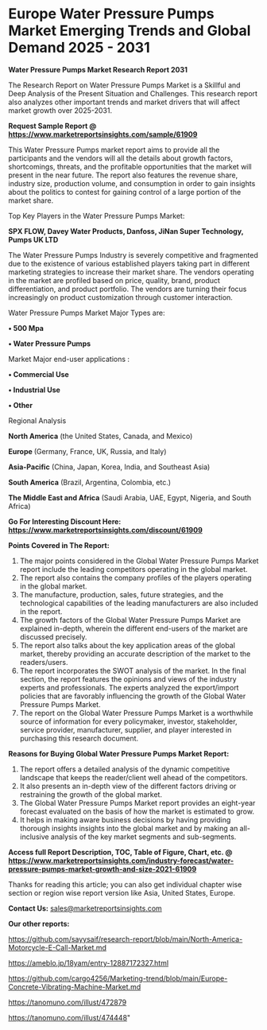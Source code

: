  # Europe Water Pressure Pumps Market Emerging Trends and Global Demand 2025 - 2031

<strong>Water Pressure Pumps Market Research Report 2031</strong>

The Research Report on Water Pressure Pumps Market is a Skillful and Deep Analysis of the Present Situation and Challenges. This research report also analyzes other important trends and market drivers that will affect market growth over 2025-2031.

<strong>Request Sample Report @ <a href=https://www.marketreportsinsights.com/sample/61909>https://www.marketreportsinsights.com/sample/61909</a></strong>

This Water Pressure Pumps market report aims to provide all the participants and the vendors will all the details about growth factors, shortcomings, threats, and the profitable opportunities that the market will present in the near future. The report also features the revenue share, industry size, production volume, and consumption in order to gain insights about the politics to contest for gaining control of a large portion of the market share.

Top Key Players in the Water Pressure Pumps Market:

<strong>SPX FLOW, Davey Water Products, Danfoss, JiNan Super Technology, Pumps UK LTD</strong>

The Water Pressure Pumps Industry is severely competitive and fragmented due to the existence of various established players taking part in different marketing strategies to increase their market share. The vendors operating in the market are profiled based on price, quality, brand, product differentiation, and product portfolio. The vendors are turning their focus increasingly on product customization through customer interaction.

Water Pressure Pumps Market Major Types are:

<strong>• 500 Mpa

• Water Pressure Pumps</strong>

Market Major end-user applications :

<strong>• Commercial Use

• Industrial Use

• Other</strong>

Regional Analysis

</u><strong><b>North America</b></strong> (the United States, Canada, and Mexico)

<strong><b>Europe </b></strong>(Germany, France, UK, Russia, and Italy)

<strong><b>Asia-Pacific</b></strong> (China, Japan, Korea, India, and Southeast Asia)

<strong><b>South America</b></strong> (Brazil, Argentina, Colombia, etc.)

<strong><b>The Middle East and Africa</b></strong> (Saudi Arabia, UAE, Egypt, Nigeria, and South Africa)

<strong>Go For Interesting Discount Here: <a href=https://www.marketreportsinsights.com/discount/61909>https://www.marketreportsinsights.com/discount/61909</a></strong>

<strong>Points Covered in The Report:</strong>
<ol>
  <li>The major points considered in the Global Water Pressure Pumps Market report include the leading competitors operating in the global market.</li>
  <li>The report also contains the company profiles of the players operating in the global market.</li>
  <li>The manufacture, production, sales, future strategies, and the technological capabilities of the leading manufacturers are also included in the report.</li>
  <li>The growth factors of the Global Water Pressure Pumps Market are explained in-depth, wherein the different end-users of the market are discussed precisely.</li>
  <li>The report also talks about the key application areas of the global market, thereby providing an accurate description of the market to the readers/users.</li>
  <li>The report incorporates the SWOT analysis of the market. In the final section, the report features the opinions and views of the industry experts and professionals. The experts analyzed the export/import policies that are favorably influencing the growth of the Global Water Pressure Pumps Market.</li>
  <li>The report on the Global Water Pressure Pumps Market is a worthwhile source of information for every policymaker, investor, stakeholder, service provider, manufacturer, supplier, and player interested in purchasing this research document.</li>
</ol>
<strong>Reasons for Buying Global Water Pressure Pumps Market Report:</strong>

<ol>
  <li>The report offers a detailed analysis of the dynamic competitive landscape that keeps the reader/client well ahead of the competitors.</li>
  <li>It also presents an in-depth view of the different factors driving or restraining the growth of the global market.</li>
  <li>The Global Water Pressure Pumps Market report provides an eight-year forecast evaluated on the basis of how the market is estimated to grow.</li>
  <li>It helps in making aware business decisions by having providing thorough insights insights into the global market and by making an all-inclusive analysis of the key market segments and sub-segments.</li>
</ol>
<strong>Access full Report Description, TOC, Table of Figure, Chart, etc. @ <a href=https://www.marketreportsinsights.com/industry-forecast/water-pressure-pumps-market-growth-and-size-2021-61909>https://www.marketreportsinsights.com/industry-forecast/water-pressure-pumps-market-growth-and-size-2021-61909</a></strong>


Thanks for reading this article; you can also get individual chapter wise section or region wise report version like Asia, United States, Europe.

<strong>Contact Us:</strong>
sales@marketreportsinsights.com

<strong>Our other reports:</strong>

<a href=https://github.com/sayysaif/research-report/blob/main/North-America-Motorcycle-E-Call-Market.md>https://github.com/sayysaif/research-report/blob/main/North-America-Motorcycle-E-Call-Market.md</a>

<a href=https://ameblo.jp/18yam/entry-12887172327.html>https://ameblo.jp/18yam/entry-12887172327.html</a>

<a href=https://github.com/cargo4256/Marketing-trend/blob/main/Europe-Concrete-Vibrating-Machine-Market.md>https://github.com/cargo4256/Marketing-trend/blob/main/Europe-Concrete-Vibrating-Machine-Market.md</a>

<a href=https://tanomuno.com/illust/472879>https://tanomuno.com/illust/472879</a>

<a href=https://tanomuno.com/illust/474448>https://tanomuno.com/illust/474448</a>"
